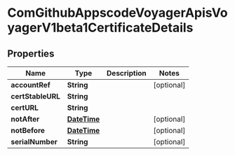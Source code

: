 
# ComGithubAppscodeVoyagerApisVoyagerV1beta1CertificateDetails

## Properties
Name | Type | Description | Notes
------------ | ------------- | ------------- | -------------
**accountRef** | **String** |  |  [optional]
**certStableURL** | **String** |  | 
**certURL** | **String** |  | 
**notAfter** | [**DateTime**](DateTime.md) |  |  [optional]
**notBefore** | [**DateTime**](DateTime.md) |  |  [optional]
**serialNumber** | **String** |  |  [optional]




